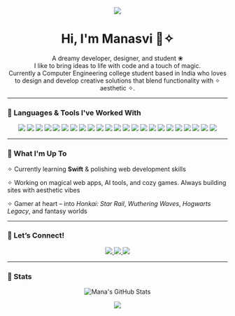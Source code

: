 <div align="center">
  <img src="https://capsule-render.vercel.app/api?type=waving&color=ff69b4&height=150&section=header"/>
</div>
<h1 align="center">Hi, I'm Manasvi 🦢✧</h1>
<p align="center">
  A dreamy developer, designer, and student ❀<br>
  I like to bring ideas to life with code and a touch of magic.<br>
  Currently a Computer Engineering college student based in India who loves to design and develop creative solutions that blend functionality with ✧ aesthetic ✧.
</p>

---

### 🌸 Languages & Tools I've Worked With

<p align="center">
  <img src="https://img.shields.io/badge/Python&nbsp;&nbsp;&nbsp;&nbsp;-000000?style=for-the-badge&logo=python&logoColor=ff69b4"/>
  <img src="https://img.shields.io/badge/Java&nbsp;&nbsp;&nbsp;&nbsp;&nbsp;&nbsp;&nbsp;&nbsp;-000000?style=for-the-badge&logo=java&logoColor=ff69b4"/>
  <img src="https://img.shields.io/badge/JavaScript&nbsp;&nbsp;&nbsp;&nbsp;-000000?style=for-the-badge&logo=javascript&logoColor=ff69b4"/>
  <img src="https://img.shields.io/badge/MongoDB-000000?style=for-the-badge&logo=mongodb&logoColor=ff69b4"/>
  <img src="https://img.shields.io/badge/Express.js-000000?style=for-the-badge&logo=express&logoColor=ff69b4"/>
  <img src="https://img.shields.io/badge/React&nbsp;&nbsp;&nbsp;&nbsp;&nbsp;&nbsp;&nbsp;&nbsp;&nbsp;-000000?style=for-the-badge&logo=react&logoColor=ff69b4"/>
  <img src="https://img.shields.io/badge/Node.js-000000?style=for-the-badge&logo=node.js&logoColor=ff69b4"/>
  <img src="https://img.shields.io/badge/TailwindCSS&nbsp;&nbsp;&nbsp;&nbsp;-000000?style=for-the-badge&logo=tailwindcss&logoColor=ff69b4"/>
  <img src="https://img.shields.io/badge/Material--UI&nbsp;&nbsp;&nbsp;&nbsp;-000000?style=for-the-badge&logo=mui&logoColor=ff69b4"/>
  <img src="https://img.shields.io/badge/MySQL&nbsp;&nbsp;&nbsp;&nbsp;&nbsp;&nbsp;&nbsp;&nbsp;-000000?style=for-the-badge&logo=mysql&logoColor=ff69b4"/>
  <img src="https://img.shields.io/badge/PostgreSQL&nbsp;&nbsp;&nbsp;&nbsp;-000000?style=for-the-badge&logo=postgresql&logoColor=ff69b4"/>
  <img src="https://img.shields.io/badge/Flask&nbsp;&nbsp;&nbsp;&nbsp;&nbsp;&nbsp;&nbsp;&nbsp;-000000?style=for-the-badge&logo=flask&logoColor=ff69b4"/>
  <img src="https://img.shields.io/badge/HTML5&nbsp;&nbsp;&nbsp;&nbsp;&nbsp;&nbsp;&nbsp;&nbsp;-000000?style=for-the-badge&logo=html5&logoColor=ff69b4"/>
  <img src="https://img.shields.io/badge/CSS3&nbsp;&nbsp;&nbsp;&nbsp;&nbsp;&nbsp;&nbsp;&nbsp;-000000?style=for-the-badge&logo=css3&logoColor=ff69b4"/>
  <img src="https://img.shields.io/badge/C&nbsp;&nbsp;&nbsp;&nbsp;&nbsp;&nbsp;&nbsp;&nbsp;&nbsp;&nbsp;&nbsp;&nbsp;-000000?style=for-the-badge&logo=c&logoColor=ff69b4"/>
  <img src="https://img.shields.io/badge/C++&nbsp;&nbsp;&nbsp;&nbsp;&nbsp;&nbsp;&nbsp;&nbsp;-000000?style=for-the-badge&logo=c%2B%2B&logoColor=ff69b4"/>
  <img src="https://img.shields.io/badge/Swift&nbsp;&nbsp;&nbsp;&nbsp;&nbsp;&nbsp;&nbsp;&nbsp;&nbsp;&nbsp;-000000?style=for-the-badge&logo=swift&logoColor=ff69b4"/>
  <img src="https://img.shields.io/badge/Canva-000000?style=for-the-badge&logo=canva&logoColor=ff69b4"/>
  <img src="https://img.shields.io/badge/Figma-000000?style=for-the-badge&logo=figma&logoColor=ff69b4"/>
  <img src="https://img.shields.io/badge/GitHub-000000?style=for-the-badge&logo=github&logoColor=ff69b4"/>
  <img src="https://img.shields.io/badge/Bootstrap-000000?style=for-the-badge&logo=bootstrap&logoColor=ff69b4"/>
  <img src="https://img.shields.io/badge/Vite-000000?style=for-the-badge&logo=vite&logoColor=ff69b4"/>
  <img src="https://img.shields.io/badge/Unity-000000?style=for-the-badge&logo=unity&logoColor=ff69b4"/>
</p>

---

### 🌸 What I'm Up To

  ✧ Currently learning **Swift** & polishing web development skills

  ✧ Working on magical web apps, AI tools, and cozy games. Always building sites with aesthetic vibes

  ✧ Gamer at heart – into *Honkai: Star Rail*, *Wuthering Waves*, *Hogwarts Legacy*, and fantasy worlds

---

### 🌸 Let’s Connect!

<p align="center">
  <a href="https://drive.google.com/file/d/1GQXz5yGJ4cPbApFGdTLUsH8H6rK8BVOD/view?usp=sharing" target="_blank">
    <img src="https://img.shields.io/badge/Portfolio-ff69b4?style=for-the-badge&logo=about-dot-me&logoColor=white" />
  </a>
  <a href="https://www.linkedin.com/in/manasvinaik/" target="_blank">
    <img src="https://img.shields.io/badge/LinkedIn-000000?style=for-the-badge&logo=linkedin&logoColor=ff69b4" />
  </a>
  <a href="mailto:mnsvinaik@gmail.com">
    <img src="https://img.shields.io/badge/Gmail-000000?style=for-the-badge&logo=gmail&logoColor=ff69b4" />
  </a>
</p>

---
### 🌸 Stats

<p align="center">
  <img src="https://github-readme-stats.vercel.app/api?username=manasvinaik&show_icons=true&theme=radical&title_color=ff69b4&icon_color=ff69b4&text_color=ffffff&bg_color=000000" alt="Mana's GitHub Stats"/>
</p>
<div align="center">
  <img src="https://capsule-render.vercel.app/api?type=waving&color=ff69b4&height=150&section=footer"/>
</div>

